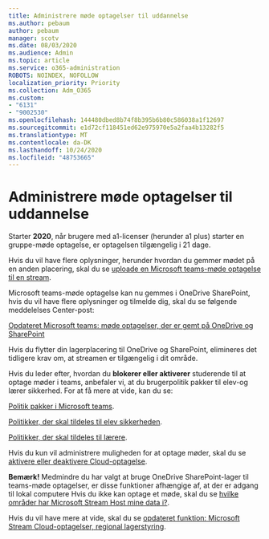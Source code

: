 ```yaml
---
title: Administrere møde optagelser til uddannelse
ms.author: pebaum
author: pebaum
manager: scotv
ms.date: 08/03/2020
ms.audience: Admin
ms.topic: article
ms.service: o365-administration
ROBOTS: NOINDEX, NOFOLLOW
localization_priority: Priority
ms.collection: Adm_O365
ms.custom:
- "6131"
- "9002530"
ms.openlocfilehash: 144480dbed8b74f8b395b6b80c586038a1f12697
ms.sourcegitcommit: e1d72cf118451ed62e975970e5a2faa4b13282f5
ms.translationtype: MT
ms.contentlocale: da-DK
ms.lasthandoff: 10/24/2020
ms.locfileid: "48753665"
---
```

# <a name="manage-meeting-recordings-for-education"></a>Administrere møde optagelser til uddannelse

Starter **2020**, når brugere med a1-licenser (herunder a1 plus) starter en gruppe-møde optagelse, er optagelsen tilgængelig i 21 dage.

Hvis du vil have flere oplysninger, herunder hvordan du gemmer mødet på en anden placering, skal du se [uploade en Microsoft teams-møde optagelse til en stream](https://docs.microsoft.com/stream/portal-upload-teams-meeting-recording).

Microsoft teams-møde optagelse kan nu gemmes i OneDrive SharePoint, hvis du vil have flere oplysninger og tilmelde dig, skal du se følgende meddelelses Center-post:

[Opdateret Microsoft teams: møde optagelser, der er gemt på OneDrive og SharePoint](https://portal.microsoft.com/Adminportal/Home?ref=MessageCenter&id=MC222640)

Hvis du flytter din lagerplacering til OneDrive og SharePoint, elimineres det tidligere krav om, at streamen er tilgængelig i dit område.

Hvis du leder efter, hvordan du **blokerer eller aktiverer** studerende til at optage møder i teams, anbefaler vi, at du brugerpolitik pakker til elev-og lærer sikkerhed. For at få mere at vide, kan du se:

[Politik pakker i Microsoft teams](https://docs.microsoft.com/microsoftteams/policy-packages-edu#policy-packages-in-microsoft-teams).

[Politikker, der skal tildeles til elev sikkerheden](https://docs.microsoft.com/microsoftteams/policy-packages-edu#policies-that-should-be-assigned-for-student-safety).

[Politikker, der skal tildeles til lærere](https://docs.microsoft.com/microsoftteams/policy-packages-edu#policies-that-should-be-assigned-for-educators).

Hvis du kun vil administrere muligheden for at optage møder, skal du se [aktivere eller deaktivere Cloud-optagelse](https://docs.microsoft.com/microsoftteams/cloud-recording#turn-on-or-turn-off-cloud-recording).

**Bemærk!** Medmindre du har valgt at bruge OneDrive SharePoint-lager til teams-møde optagelser, er disse funktioner afhængige af, at der er adgang til lokal computere Hvis du ikke kan optage et møde, skal du se [hvilke områder har Microsoft Stream Host mine data i?](https://docs.microsoft.com/stream/faq#which-regions-does-microsoft-stream-host-my-data-in).

Hvis du vil have mere at vide, skal du se [opdateret funktion: Microsoft Stream Cloud-optagelser, regional lagerstyring](https://admin.microsoft.com/AdminPortal/Home#/MessageCenter?id=MC214327).